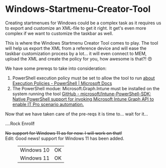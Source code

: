 # Windows-Startmenu-Creator-Tool
<!-- wp:paragraph {"fontSize":"normal"} -->
<p class="has-normal-font-size">Creating startmenues for Windows could be a complex task as it requires us to export and customize an XML-file to get it right. It get's even more complex if we want to customize the taskbar as well.</p>
<!-- /wp:paragraph -->

<!-- wp:paragraph {"fontSize":"normal"} -->
<p class="has-normal-font-size">This is where the Windows Startmenu Creator Tool comes to play. The tool will help us export the XML from a reference device and will ease the taskbar customization process by a lot... it will even connect to MEM, upload the XML and create the policy for you, how awesome is that?! 😍</p>
<!-- /wp:paragraph -->
<!-- wp:paragraph {"fontSize":"normal"} -->
<p class="has-normal-font-size">We have some prereqs to take into consideration:</p>
<!-- /wp:paragraph -->

<!-- wp:list {"ordered":true,"fontSize":"normal"} -->
<ol class="has-normal-font-size"><li>PowerShell execution policy must be set to allow the tool to run <a href="https://docs.microsoft.com/en-us/powershell/module/microsoft.powershell.core/about/about_execution_policies?view=powershell-7.2" target="_blank" rel="noreferrer noopener">about Execution Policies - PowerShell | Microsoft Docs</a></li><li>The PowerShell modue: Microsoft.Graph.Intune must be installed on the system running the tool <a href="https://github.com/microsoft/Intune-PowerShell-SDK" target="_blank" rel="noreferrer noopener">GitHub - microsoft/Intune-PowerShell-SDK: Native PowerShell support for invoking Microsoft Intune Graph API to enable IT Pro scenario automation.</a></li></ol>
<!-- /wp:list -->

<!-- wp:paragraph {"fontSize":"normal"} -->
<p class="has-normal-font-size">Now that we have taken care of the pre-reqs it is time to... wait for it... </p>
<!-- /wp:paragraph -->

<!-- wp:paragraph {"fontSize":"medium"} -->
<p class="has-medium-font-size">....Rock Enroll<strong>!</strong></p>
<!-- /wp:paragraph -->
<!-- wp:paragraph {"fontSize":"normal"} -->
<p class="has-normal-font-size"><s>No support for Windows 11 as for now. I will work on that!</s><br>Edit: Good news! support for Windows 11 has been added.</p>
<!-- /wp:paragraph -->

<!-- wp:table {"hasFixedLayout":true,"className":"is-style-regular"} -->
<figure class="wp-block-table is-style-regular"><table class="has-fixed-layout"><tbody><tr><td>Windows 10</td><td>OK</td></tr><tr><td>Windows 11</td><td>OK</td></tr></tbody></table></figure>
<!-- /wp:table -->

